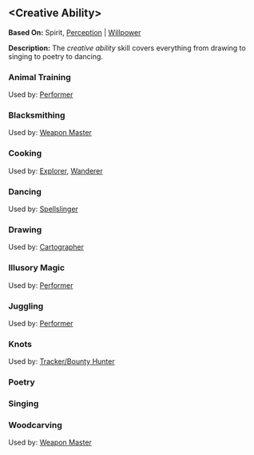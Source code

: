 &lt;Creative Ability&gt;
------------------------

__Based On:__ Spirit, [Perception](Perception.md) | [Willpower](Willpower.md)

__Description:__ The _creative ability_ skill covers everything from drawing to singing to poetry to dancing.

### Animal Training

Used by: [Performer](Performer.md)

### Blacksmithing

Used by: [Weapon Master](WeaponMaster.md)

### Cooking

Used by: [Explorer](Explorer.md), [Wanderer](Wanderer.md)

### Dancing

Used by: [Spellslinger](Spellslinger.md)

### Drawing

Used by: [Cartographer](Cartographer.md)

### Illusory Magic

Used by: [Performer](Performer.md)

### Juggling

Used by: [Performer](Performer.md)

### Knots

Used by: [Tracker/Bounty Hunter](TrackerBountyHunter.md)

### Poetry

### Singing

### Woodcarving

Used by: [Weapon Master](WeaponMaster.md)
